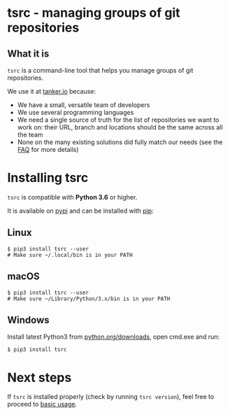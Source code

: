 # tsrc - managing groups of git repositories

## What it is

`tsrc` is a command-line tool that helps you manage groups of git repositories.

We use it at [tanker.io](https://tanker.io) because:

* We have a small, versatile team of developers
* We use several programming languages
* We need a single source of truth for the list of repositories we want to work
  on: their URL, branch and locations should be the same across all the team
* None on the many existing solutions did fully match our needs
  (see the [FAQ](faq.md) for more details)

# Installing tsrc

`tsrc` is compatible with **Python 3.6** or higher.

It is available on [pypi](https://pypi.org/project/tsrc/) and can be
installed with [pip](https://pip.pypa.io/en/stable/):

## Linux

```console
$ pip3 install tsrc --user
# Make sure ~/.local/bin is in your PATH
```

## macOS

```console
$ pip3 install tsrc --user
# Make sure ~/Library/Python/3.x/bin is in your PATH
```

## Windows

Install latest Python3 from [python.org/downloads](https://www.python.org/downloads/windows/),
open cmd.exe and run:

```console
$ pip3 install tsrc
```

# Next steps

If `tsrc` is installed properly (check by running `tsrc version`), feel free to
proceed to [basic usage](guide/basics.md).
